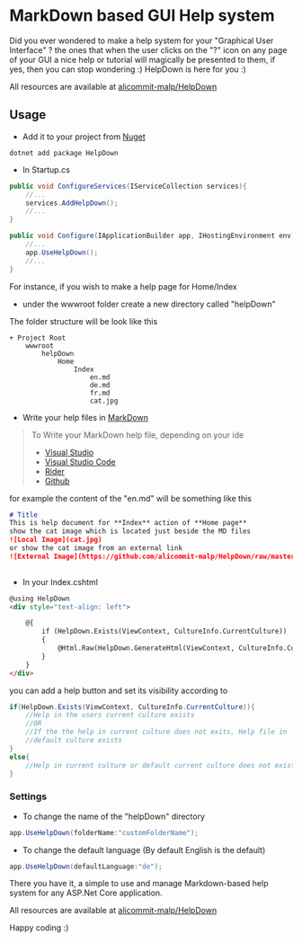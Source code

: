 # MarkDown based GUI Help system

Did you ever wondered to make a help system for your "Graphical User Interface" ? the ones 
that when the user clicks on the "?" icon on any page of your GUI a nice help or tutorial will magically 
be presented to them, if yes, then you can stop wondering :) HelpDown is here for you :)  

All resources are available at [alicommit-malp/HelpDown](https://github.com/alicommit-malp/HelpDown)

## Usage

- Add it to your project from [Nuget](https://www.nuget.org/packages/HelpDown/1.0.0)

```
dotnet add package HelpDown
```

- In Startup.cs 

```c#
public void ConfigureServices(IServiceCollection services){
    //...
    services.AddHelpDown();
    //...
}

public void Configure(IApplicationBuilder app, IHostingEnvironment env){
    //...
    app.UseHelpDown();
    //...
}
```

For instance, if you wish to make a help page for Home/Index 
- under the wwwroot folder create a new directory called "helpDown"

The folder structure will be look like this

```
+ Project Root
    wwwroot
        helpDown 
            Home
                Index
                    en.md
                    de.md
                    fr.md
                    cat.jpg
```

- Write your help files in [MarkDown](https://en.wikipedia.org/wiki/Markdown) 
> To Write your MarkDown help file, depending on your ide 
> - [Visual Studio](https://marketplace.visualstudio.com/items?itemName=cschleiden.markdown) 
> - [Visual Studio Code](https://code.visualstudio.com/Docs/languages/markdown)
> - [Rider](https://plugins.jetbrains.com/plugin/7793-markdown/)
> - [Github](https://guides.github.com/features/mastering-markdown/)

for example the content of the "en.md" will be something like this 

```markdown
# Title 
This is help document for **Index** action of **Home page**  
show the cat image which is located just beside the MD files 
![Local Image](cat.jpg) 
or show the cat image from an external link 
![External Image](https://github.com/alicommit-malp/HelpDown/raw/master/samples/wwwroot/helpDown/Home/Index/cat.jpg)
 
```

- In your Index.cshtml 

```html
@using HelpDown
<div style="text-align: left">

    @{
        if (HelpDown.Exists(ViewContext, CultureInfo.CurrentCulture))
        {
            @Html.Raw(HelpDown.GenerateHtml(ViewContext, CultureInfo.CurrentCulture))
        }
    }
</div>
```

you can add a help button and set its visibility according to 

```c#
if(HelpDown.Exists(ViewContext, CultureInfo.CurrentCulture)){
    //Help in the users current culture exists 
    //OR
    //If the the help in current culture does not exits, Help file in 
    //default culture exists
}
else{
    //Help in current culture or default current culture does not exists
}
```

### Settings
- To change the name of the "helpDown" directory

```c# 
app.UseHelpDown(folderName:"customFolderName");
```

- To change the default language (By default English is the default)

```c#
app.UseHelpDown(defaultLanguage:"de");
```

There you have it, a simple to use and manage Markdown-based help system for any ASP.Net Core
application.

All resources are available at [alicommit-malp/HelpDown](https://github.com/alicommit-malp/HelpDown)

Happy coding :)